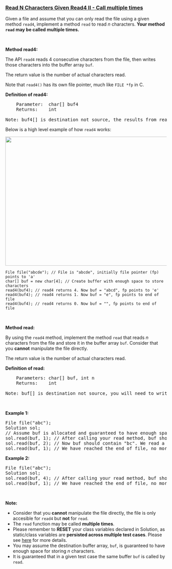 ### [Read N Characters Given Read4 II - Call multiple times](https://leetcode.com/problems/read-n-characters-given-read4-ii-call-multiple-times)

<p>Given a file and assume that you can only read the file using a given method&nbsp;<code>read4</code>, implement a method <code>read</code> to read <em>n</em> characters. <strong>Your method <code>read</code> may be called multiple times.</strong></p>

<p>&nbsp;</p>

<p><b>Method read4: </b></p>

<p>The API&nbsp;<code>read4</code> reads 4 consecutive characters from the file, then writes those characters into the buffer array <code>buf</code>.</p>

<p>The return value is the number of actual characters read.</p>

<p>Note that&nbsp;<code>read4()</code> has its own file pointer, much like <code>FILE *fp</code> in C.</p>

<p><b>Definition of read4:</b></p>

<pre>
    Parameter:  char[] buf4
    Returns:    int

Note: buf4[] is destination not source, the results from read4 will be copied to buf4[]
</pre>

<p>Below is a high level example of how <code>read4</code> works:</p>

<p><img alt="" src="https://assets.leetcode.com/uploads/2020/07/01/157_example.png" style="width: 600px; height: 403px;" /></p>

<pre>
<code>File file(&quot;abcde&quot;); // File is &quot;abcde&quot;, initially file pointer (fp) points to &#39;a&#39;
char[] buf = new char[4]; // Create buffer with enough space to store characters
read4(buf4); // read4 returns 4. Now buf = &quot;abcd&quot;, fp points to &#39;e&#39;
read4(buf4); // read4 returns 1. Now buf = &quot;e&quot;, fp points to end of file
read4(buf4); // read4 returns 0. Now buf = &quot;&quot;, fp points to end of file</code>
</pre>

<p>&nbsp;</p>

<p><strong>Method read:</strong></p>

<p>By using the <code>read4</code> method, implement the method&nbsp;<code>read</code> that reads <i>n</i> characters from the file and store it in the&nbsp;buffer array&nbsp;<code>buf</code>. Consider that you <strong>cannot</strong> manipulate the file directly.</p>

<p>The return value is the number of actual characters read.</p>

<p><b>Definition of read: </b></p>

<pre>
    Parameters:	char[] buf, int n
    Returns:	int

Note: buf[] is destination not source, you will need to write the results to buf[]
</pre>

<p>&nbsp;</p>

<p><strong>Example 1:</strong></p>

<pre>
File file(&quot;abc&quot;);
Solution sol;
// Assume buf is allocated and guaranteed to have enough space for storing all characters from the file.
sol.read(buf, 1); // After calling your read method, buf should contain &quot;a&quot;. We read a total of 1 character from the file, so return 1.
sol.read(buf, 2); // Now buf should contain &quot;bc&quot;. We read a total of 2 characters from the file, so return 2.
sol.read(buf, 1); // We have reached the end of file, no more characters can be read. So return 0.
</pre>

<p><strong>Example 2:</strong></p>

<pre>
File file(&quot;abc&quot;);
Solution sol;
sol.read(buf, 4); // After calling your read method, buf should contain &quot;abc&quot;. We read a total of 3 characters from the file, so return 3.
sol.read(buf, 1); // We have reached the end of file, no more characters can be read. So return 0.
</pre>

<p>&nbsp;</p>

<p><strong>Note:</strong></p>

<ul>
	<li>Consider that you <strong>cannot</strong> manipulate the file directly, the file is only accesible for <code>read4</code> but&nbsp;<strong>not</strong> for <code>read</code>.</li>
	<li>The <code>read</code> function may be called <strong>multiple times</strong>.</li>
	<li>Please remember to <b>RESET</b> your class variables declared in Solution, as static/class variables are <b>persisted across multiple test cases</b>. Please see <a href="https://leetcode.com/faq/" target="_blank">here</a> for more details.</li>
	<li>You may assume the destination buffer array,&nbsp;<code>buf</code>,&nbsp;is guaranteed to have enough&nbsp;space for storing&nbsp;<em>n</em>&nbsp;characters.</li>
	<li>It is guaranteed that in a given test case the same buffer <code>buf</code> is called by <code>read</code>.</li>
</ul>

